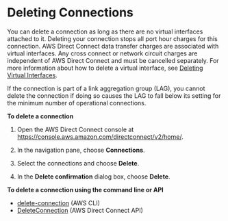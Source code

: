 # Deleting Connections<a name="deleteconnection"></a>

You can delete a connection as long as there are no virtual interfaces attached to it\. Deleting your connection stops all port hour charges for this connection\. AWS Direct Connect data transfer charges are associated with virtual interfaces\. Any cross connect or network circuit charges are independent of AWS Direct Connect and must be cancelled separately\. For more information about how to delete a virtual interface, see [Deleting Virtual Interfaces](deletevif.md)\.

If the connection is part of a link aggregation group \(LAG\), you cannot delete the connection if doing so causes the LAG to fall below its setting for the minimum number of operational connections\. 

**To delete a connection**

1. Open the AWS Direct Connect console at [https://console\.aws\.amazon\.com/directconnect/v2/home/](https://console.aws.amazon.com/directconnect/v2/home/)\.

1. In the navigation pane, choose **Connections**\.

1. Select the connections and choose **Delete**\.

1. In the **Delete confirmation** dialog box, choose **Delete**\.

**To delete a connection using the command line or API**
+ [delete\-connection](https://docs.aws.amazon.com/cli/latest/reference/directconnect/delete-connection.html) \(AWS CLI\)
+ [DeleteConnection](https://docs.aws.amazon.com/directconnect/latest/APIReference/API_DeleteConnection.html) \(AWS Direct Connect API\)